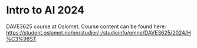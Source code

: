 # Intro to AI 2024
DAVE3625 course at Oslomet. 
Course content can be found here: 
https://student.oslomet.no/en/studier/-/studieinfo/emne/DAVE3625/2024/H%C3%98ST
